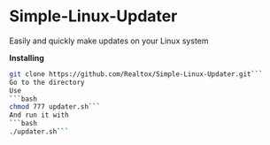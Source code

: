# Simple-Linux-Updater

Easily and quickly make updates on your Linux system

**Installing**

```bash
git clone https://github.com/Realtox/Simple-Linux-Updater.git```
Go to the directory
Use 
```bash
chmod 777 updater.sh```
And run it with 
```bash
./updater.sh```
